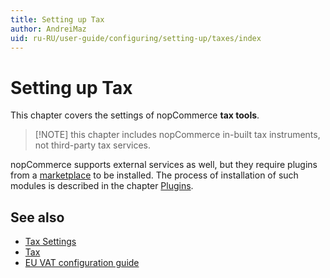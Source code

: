 ```yaml
---
title: Setting up Tax
author: AndreiMaz
uid: ru-RU/user-guide/configuring/setting-up/taxes/index
---
```


# Setting up Tax

This chapter covers the settings of nopCommerce **tax tools**.

> [!NOTE] this chapter includes nopCommerce in-built tax instruments, not third-party tax services.

nopCommerce supports external services as well, but they require plugins from a [marketplace](http://www.nopcommerce.com/marketplace.aspx) to be installed. The process of installation of such modules is described in the chapter [Plugins](xref:ru-RU/developer/plugins/index).

## See also

* [Tax Settings](xref:ru-RU/user-guide/configuring/setting-up/taxes/tax-settings)
* [Tax](xref:ru-RU/user-guide/configuring/settingup/taxes/tax/index)
* [EU VAT configuration guide](xref:ru-RU/user-guide/configuring/settingup/taxes/eu-vat)
